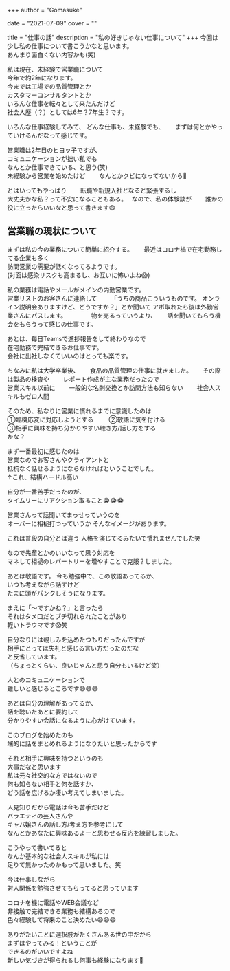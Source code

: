 +++
author = "Gomasuke"

date = "2021-07-09"
cover = ""

title = "仕事の話"
description = "私の好きじゃない仕事について"
+++
今回は少し私の仕事について書こうかなと思います。  
あんまり面白くない内容かも(笑)  
  
私は現在、未経験で営業職について  
今年で約2年になります。  
今までは工場での品質管理とか  
カスタマーコンサルタントとか  
いろんな仕事を転々として来たんだけど  
社会人歴（？）としては6年？7年生？です。  
  
いろんな仕事経験してみて、
どんな仕事も、未経験でも、　　
まずは何とかやっていけるんだなって感じです。  
  
営業職は2年目のヒヨッ子ですが、  
コミュニケーションが拙い私でも  
なんとか仕事できている、と思う(笑)  
未経験から営業を始めたけど　　
なんとかクビになってないから🤔  
  
  
とはいってもやっぱり　　
転職や新規入社となると緊張するし  
大丈夫かな私？って不安になることもある。　 
なので、私の体験談が　　
誰かの役に立ったらいいなと思って書きます😄  


## 営業職の現状について  
まずは私の今の業務について簡単に紹介する。　　
最近はコロナ禍で在宅勤務してる企業も多く  
訪問営業の需要が低くなってるようです。  
(対面は感染リスクも高まるし、お互いに怖いよね😱)  
  
私の業務は電話やメールがメインの内勤営業です。  
営業リストのお客さんに連絡して　　
「うちの商品こういうものです。
オンライン説明会ありますけど、どうですか？」とか聞いて
アポ取れたら後は外勤営業さんにパスします。　　
　　
物を売るっていうより、　　
話を聞いてもらう機会をもらうって感じの仕事です。　　

あとは、毎日Teamsで進捗報告をして終わりなので  
在宅勤務で完結できるお仕事です。  
会社に出社しなくていいのはとっても楽です。  
 
ちなみに私は大学卒業後、　　
食品の品質管理の仕事に就きました。　　
その際は製品の検査や　　
レポート作成が主な業務だったので  
営業スキル以前に　　
一般的な名刺交換とか訪問方法も知らない　　
社会人スキルもゼロ人間  
  

そのため、私なりに営業に慣れるまでに意識したのは  
①臨機応変に対応しようとする　  　
②敬語に気を付ける  
③相手に興味を持ち分かりやすい聴き方/話し方をする　  
かな？  

まず一番最初に感じたのは  
営業なのでお客さんやクライアントと  
抵抗なく話せるようにならなければということでした。  
↑これ、結構ハードル高い
  
自分が一番苦手だったのが、  
タイムリーにリアクション取ること😭😭😭  
  
営業さんって話聞いてまっせっていうのを  
オーバーに相槌打つっていうか
そんなイメージがあります。  
  
これは普段の自分とは違う
人格を演じてるみたいで慣れませんでした笑
  
なので先輩とかのいいなって思う対応を  
マネして相槌のレパートリーを増やすことで克服？しました。  
  
あとは敬語です。
今も勉強中で、この敬語あってるか、  
いつも考えながら話すけど  
たまに頭がパンクしそうになります。  
  
まえに「〜ですかね？」と言ったら  
それはタメ口だとブチ切れられたことがあり  
軽いトラウマです😱笑  
  
自分なりには親しみを込めたつもりだったんですが  
相手にとっては失礼と感じる言い方だったのだな  
と反省しています。  
（ちょっとくらい、良いじゃんと思う自分もいるけど笑）  
  
人とのコミュニケーションで  
難しいと感じるところです😅😅😅  
  
あとは自分の理解があってるか、  
話を聴いたあとに要約して  
分かりやすい会話になるように心がけています。  
  
このブログを始めたのも  
端的に話をまとめれるようになりたいと思ったからです  
  
それと相手に興味を持つというのも  
大事だなと思います  
私は元々社交的な方ではないので  
何も知らない相手と何を話すか、  
どう話を広げるか凄い考えてしまいました。  
  
人見知りだから電話は今も苦手だけど  
バラエティの芸人さんや  
キャバ嬢さんの話し方/考え方を参考にして  
なんとかあなたに興味あるよーと思わせる反応を練習しました。  
  
こうやって書いてると  
なんか基本的な社会人スキルが私には  
足りて無かったのかもって思いました。笑  
  
今は仕事しながら  
対人関係を勉強させてもらってると思っています  
  
コロナを機に電話やWEB会議など  
非接触で完結できる業務も結構あるので  
色々経験して将来のこと決めたい😄😄😄  
  
ありがたいことに選択肢がたくさんある世の中だから  
まずはやってみる！ということが  
できるのがいいですよね  
新しい気づきが得られるし何事も経験になります💪  
  
  
  